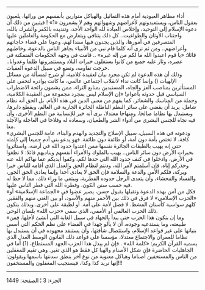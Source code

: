 ------------------------------------------------------------------------

أداء مظاهر العبودية أمام هذه التماثيل والهياكل متوارين بأنفسهم من
ورائها، يلعبون بعقول الناس، ويستعبدونهم لأغراضهم وشهواتهم وهم لا يشعرون
«1» ! فيتبين من ذلك أن دعوة الإسلام إلى التوحيد، وإخلاص العبادة لله
الواحد الأحد، وتنديده بالكفر والشرك بالله، واجتناب الأوثان والطواغيت..
كل ذلك يتنافى ويتعارض مع الحكومة والعاملين عليها المتصرفين في أمورها،
والذين يجدون فيها سندا لهم، وعونا على قضاء حاجاتهم وأغراضهم.. ومن ثم ترى
أنه كلما قام نبي من الأنبياء يجاهر الناس بالدعوة، وخاطبهم قائلا: «يا قوم
اعبدوا الله ما لكم من إله غيره» .. قامت في وجهه الحكومات المتمكنة في
عصره، وثار عليه جميع من كانوا يستغلون خيرات البلاد ويستثمرونها ظلما
وعدوانا.. خرجت تقاومه، وتضع في سبيل الدعوة العقبات.  
وذلك أن هذه الدعوة لم تكن مجرد بيان لعقيدة كلامية، أو شرح لمسألة من
مسائل الإلهيات () وإنما كانت نداء لانقلاب اجتماعي عالمي، ما كانت بوادره
لتخفى على المستأثرين بمناصب العز والجاه، المستبدين بمنابع الثراء، ممن
يشمون رائحة الاضطراب السياسي قبل حدوثه بأعوام! «إن الإسلام ليس بمجرد
مجموعة من العقيدة الكلامية، وجملة من المناسك والشعائر، كما يفهم من معنى
الدين في هذه الأيام. بل الحق أنه نظام شامل، يريد أن يقضي على سائر النظم
الباطلة الجائرة الجارية في العالم، ويقطع دابرها، ويستبدل بها نظاما
صالحا، ومنهاجا معتدلا، يرى أنه خير للإنسانية من النظم الأخرى، وأن فيه
نجاة للجنس البشري من أدواء الشر والطغيان، وسعادة له وفلاحا في العاجلة
والآجلة معا.  
«ودعوته في هذه السبيل، سبيل الإصلاح والتجديد والهدم والبناء، عامة للجنس
البشري كافة، لا تختص بأمة دون أمة، أو طائفة دون طائفة. فهو يدعو بني آدم
جميعا إلى كلمته حتى إنه يهيب بالطبقات الجائرة نفسها ممن اعتدوا حدود الله
في أرضه، واستأثروا بخيرات الأرض دون سائر الناس.. يهيب بالملوك والأمراء
أنفسهم ويناديهم قائلا: لا تطغوا في الأرض، وادخلوا في كنف حدود الله التي
حدها لكم، وكفوا أيديكم عما نهاكم الله عنه وحذركم إياه. فإن أسلمتم لأمر
الله، ودنتم لنظام الحق والعدل الذي أقامه للناس خيرا وبركة، فلكم الأمن
والدعة والسلامة فإن الحق لا يعادي أحدا وإنما يعادي الحق الجور، والفساد
والفحشاء، وأن يتعدى الرجل حدوده الفطرية، ويبتغي ما وراء ذلك، مما لا حظ
له فيه حسب سنن الكون، وفطرة الله التي فطر الناس عليها.  
«فكل من آمن بهذه الدعوة وتقبلها بقبول حسن، يصير عضوا في «الجماعة
الإسلامية» أو «الحزب الإسلامي» لا فرق في ذلك بين الأحمر منهم والأسود، أو
بين الغني منهم والفقير. كلهم سواسية كأسنان المشط. لا فضل لأمة على أمة.
أو لطبقة على أخرى. وبذلك يتكون ذلك الحزب العالمي أو الأممي، الذي سمي
«حزب الله» بلسان الوحي.  
«وما إن يتكون هذا الحزب حتى يبدأ بالجهاد في سبيل الغاية التي أنشئ
لأجلها. فمن طبيعته، وما يستدعيه وجوده، أن لا يألو جهدا في القضاء على نظم
الحكم التي أسس بنيانها على غير قواعد الإسلام، واستئصال شأفتها، وأن
يستنفد مجهوده في أن يستبدل بها نظاما للعمران والاجتماع معتدلا، مؤسسا على
قواعد ذلك القانون الوسط العدل الذي يسميه القرآن الكريم: «كلمة الله» .
فإن لم يبذل هذا الحزب الجهد المستطاع، (1) أما في الجاهليات الحاضرة فإن
شكل الأصنام والهيا كل فقط هو الذي تغير. وهي تقيم للمغفلين من الناس
والمستخفين أصناما وهياكل معنوية من نوع آخر ينطق سدنتها باسمها ويقولون:
إنها تريد كذا وكذا، فيستجيب المغفلون والمستخفون!!!

------------------------------------------------------------------------

الجزء: 3 ¦ الصفحة: 1449
